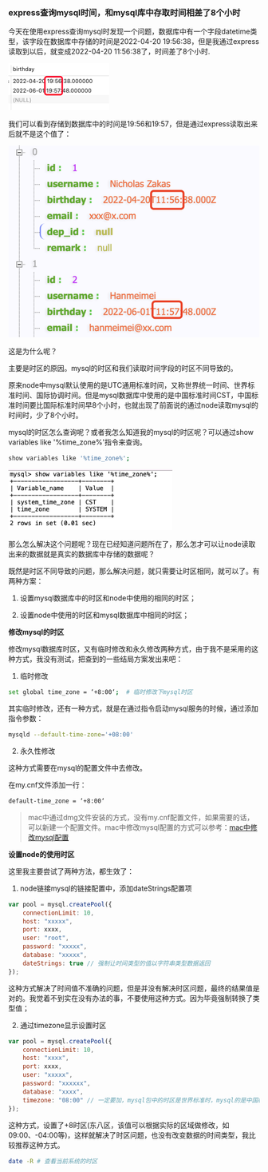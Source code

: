 ### express查询mysql时间，和mysql库中存取时间相差了8个小时

今天在使用express查询mysql时发现一个问题，数据库中有一个字段datetime类型，该字段在数据库中存储的时间是2022-04-20 19:56:38，但是我通过express读取到以后，就变成2022-04-20 11:56:38了，时间差了8个小时.

![数据库中存储数据](./images/i4.png)

我们可以看到存储到数据库中的时间是19:56和19:57，但是通过express读取出来后就不是这个值了：

![通过node读取后，datetime类型的字段，少了8个小时](./images/i5.png)

这是为什么呢？

主要是时区的原因。mysql的时区和我们读取时间字段的时区不同导致的。

原来node中mysql默认使用的是UTC通用标准时间，又称世界统一时间、世界标准时间、国际协调时间。但是mysql数据库中使用的是中国标准时间CST，中国标准时间要比国际标准时间早8个小时，也就出现了前面说的通过node读取mysql的时间时，少了8个小时。

mysql的时区怎么查询呢？或者我怎么知道我的mysql的时区呢？可以通过show variables like '%time_zone%'指令来查询。

```bash
show variables like '%time_zone%';
```

![mysql时区查询](./images/i6.png)

那么怎么解决这个问题呢？现在已经知道问题所在了，那么怎才可以让node读取出来的数据就是真实的数据库中存储的数据呢？

既然是时区不同导致的问题，那么解决问题，就只需要让时区相同，就可以了。有两种方案：

1. 设置mysql数据库中的时区和node中使用的相同的时区；

2. 设置node中使用的时区和mysql数据库中相同的时区；

**修改mysql的时区**

修改mysql数据库时区，又有临时修改和永久修改两种方式，由于我不是采用的这种方式，我没有测试，把查到的一些结局方案发出来吧：

1. 临时修改

```bash
set global time_zone = ‘+8:00‘;  # 临时修改下mysql时区
```

其实临时修改，还有一种方式，就是在通过指令启动mysql服务的时候，通过添加指令参数：

```bash
mysqld --default-time-zone='+08:00'
```

2. 永久性修改

这种方式需要在mysql的配置文件中去修改。

在my.cnf文件添加一行：

```bash
default-time_zone = ‘+8:00‘
```

> mac中通过dmg文件安装的方式，没有my.cnf配置文件，如果需要的话，可以新建一个配置文件。mac中修改mysql配置的方式可以参考：[mac中修改mysql配置](../../db/mac%E4%B8%AD%E4%BF%AE%E6%94%B9mysql%E9%85%8D%E7%BD%AE.md)

**设置node的使用时区**

这里我主要尝试了两种方法，都生效了：

1. node链接mysql的链接配置中，添加dateStrings配置项

```js
var pool = mysql.createPool({
    connectionLimit: 10,
    host: "xxxxx",
    port: xxxx,
    user: "root",
    password: "xxxxx",
    database: "xxxxx",
    dateStrings: true // 强制让时间类型的值以字符串类型数据返回
});
```

这种方式解决了时间值不准确的问题，但是并没有解决时区问题，最终的结果值是对的。我觉着不到实在没有办法的事，不要使用这种方式。因为毕竟强制转换了类型值；

2. 通过timezone显示设置时区

```js
var pool = mysql.createPool({
    connectionLimit: 10,
    host: "xxxx",
    port: xxxx,
    user: "xxxxx",
    password: "xxxxxx",
    database: "xxxx",
    timezone: "08:00" // 一定要加，mysql包中的时区是世界标准时，mysql的是中国标准时CST
});
```
这种方式，设置了+8时区(东八区，该值可以根据实际的区域做修改，如09:00、-04:00等)，这样就解决了时区问题，也没有改变数据的时间类型，我比较推荐这种方式。

```bash
date -R # 查看当前系统的时区
```